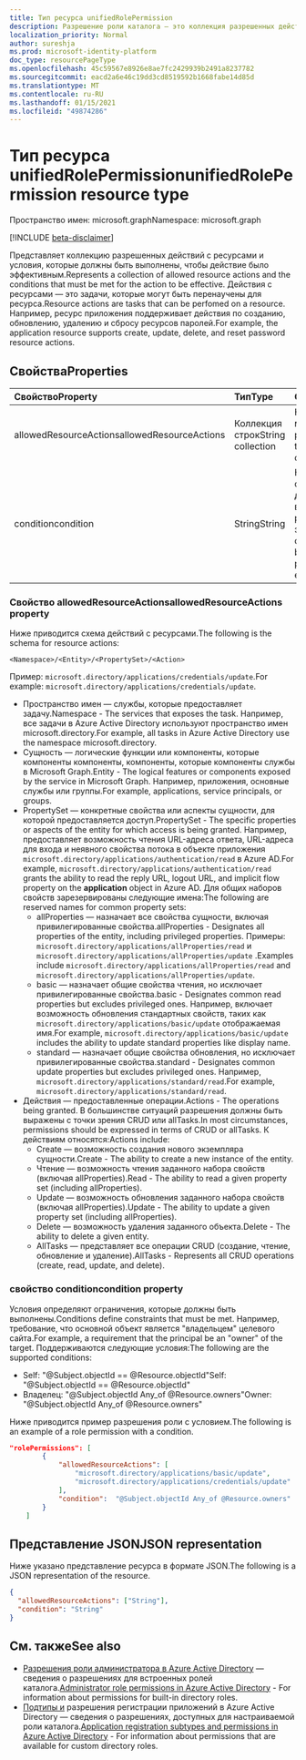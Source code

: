 ```yaml
---
title: Тип ресурса unifiedRolePermission
description: Разрешение роли каталога — это коллекция разрешенных действий и условий ресурсов.
localization_priority: Normal
author: sureshja
ms.prod: microsoft-identity-platform
doc_type: resourcePageType
ms.openlocfilehash: 45c59567e8926e8ae7fc2429939b2491a8237782
ms.sourcegitcommit: eacd2a6e46c19dd3cd8519592b1668fabe14d85d
ms.translationtype: MT
ms.contentlocale: ru-RU
ms.lasthandoff: 01/15/2021
ms.locfileid: "49874286"
---
```

# <a name="unifiedrolepermission-resource-type"></a><span data-ttu-id="895b6-103">Тип ресурса unifiedRolePermission</span><span class="sxs-lookup"><span data-stu-id="895b6-103">unifiedRolePermission resource type</span></span>

<span data-ttu-id="895b6-104">Пространство имен: microsoft.graph</span><span class="sxs-lookup"><span data-stu-id="895b6-104">Namespace: microsoft.graph</span></span>

[!INCLUDE [beta-disclaimer](../../includes/beta-disclaimer.md)]

<span data-ttu-id="895b6-105">Представляет коллекцию разрешенных действий с ресурсами и условия, которые должны быть выполнены, чтобы действие было эффективным.</span><span class="sxs-lookup"><span data-stu-id="895b6-105">Represents a collection of allowed resource actions and the conditions that must be met for the action to be effective.</span></span> <span data-ttu-id="895b6-106">Действия с ресурсами — это задачи, которые могут быть перенаучены для ресурса.</span><span class="sxs-lookup"><span data-stu-id="895b6-106">Resource actions are tasks that can be perfomed on a resource.</span></span> <span data-ttu-id="895b6-107">Например, ресурс приложения поддерживает действия по созданию, обновлению, удалению и сбросу ресурсов паролей.</span><span class="sxs-lookup"><span data-stu-id="895b6-107">For example, the application resource supports create, update, delete, and reset password resource actions.</span></span>

## <a name="properties"></a><span data-ttu-id="895b6-108">Свойства</span><span class="sxs-lookup"><span data-stu-id="895b6-108">Properties</span></span>

| <span data-ttu-id="895b6-109">Свойство</span><span class="sxs-lookup"><span data-stu-id="895b6-109">Property</span></span>     | <span data-ttu-id="895b6-110">Тип</span><span class="sxs-lookup"><span data-stu-id="895b6-110">Type</span></span>        | <span data-ttu-id="895b6-111">Описание</span><span class="sxs-lookup"><span data-stu-id="895b6-111">Description</span></span> |
|:-------------|:------------|:------------|
|<span data-ttu-id="895b6-112">allowedResourceActions</span><span class="sxs-lookup"><span data-stu-id="895b6-112">allowedResourceActions</span></span>|<span data-ttu-id="895b6-113">Коллекция строк</span><span class="sxs-lookup"><span data-stu-id="895b6-113">String collection</span></span>| <span data-ttu-id="895b6-114">Набор задач, которые можно выполнить с ресурсом.</span><span class="sxs-lookup"><span data-stu-id="895b6-114">Set of tasks that can be performed on a resource.</span></span> |
|<span data-ttu-id="895b6-115">condition</span><span class="sxs-lookup"><span data-stu-id="895b6-115">condition</span></span>|<span data-ttu-id="895b6-116">String</span><span class="sxs-lookup"><span data-stu-id="895b6-116">String</span></span>| <span data-ttu-id="895b6-117">Необязательные ограничения, которые должны быть выполнены, чтобы разрешение было эффективным.</span><span class="sxs-lookup"><span data-stu-id="895b6-117">Optional constraints that must be met for the permission to be effective.</span></span> |

### <a name="allowedresourceactions-property"></a><span data-ttu-id="895b6-118">Свойство allowedResourceActions</span><span class="sxs-lookup"><span data-stu-id="895b6-118">allowedResourceActions property</span></span>

<span data-ttu-id="895b6-119">Ниже приводится схема действий с ресурсами.</span><span class="sxs-lookup"><span data-stu-id="895b6-119">The following is the schema for resource actions:</span></span> 

```
<Namespace>/<Entity>/<PropertySet>/<Action>  
```
<span data-ttu-id="895b6-120">Пример: `microsoft.directory/applications/credentials/update`.</span><span class="sxs-lookup"><span data-stu-id="895b6-120">For example: `microsoft.directory/applications/credentials/update`.</span></span>  

- <span data-ttu-id="895b6-121">Пространство имен — службы, которые предоставляет задачу.</span><span class="sxs-lookup"><span data-stu-id="895b6-121">Namespace - The services that exposes the task.</span></span> <span data-ttu-id="895b6-122">Например, все задачи в Azure Active Directory используют пространство имен microsoft.directory.</span><span class="sxs-lookup"><span data-stu-id="895b6-122">For example, all tasks in Azure Active Directory use the namespace microsoft.directory.</span></span>  
- <span data-ttu-id="895b6-123">Сущность — логические функции или компоненты, которые компоненты компоненты, компоненты, которые компоненты службы в Microsoft Graph.</span><span class="sxs-lookup"><span data-stu-id="895b6-123">Entity - The logical features or components exposed by the service in Microsoft Graph.</span></span> <span data-ttu-id="895b6-124">Например, приложения, основные службы или группы.</span><span class="sxs-lookup"><span data-stu-id="895b6-124">For example, applications, service principals, or groups.</span></span>
- <span data-ttu-id="895b6-125">PropertySet — конкретные свойства или аспекты сущности, для которой предоставляется доступ.</span><span class="sxs-lookup"><span data-stu-id="895b6-125">PropertySet - The specific properties or aspects of the entity for which access is being granted.</span></span> <span data-ttu-id="895b6-126">Например, предоставляет возможность чтения URL-адреса ответа, URL-адреса для входа и неявного свойства потока в объекте приложения `microsoft.directory/applications/authentication/read` в Azure  AD.</span><span class="sxs-lookup"><span data-stu-id="895b6-126">For example, `microsoft.directory/applications/authentication/read` grants the ability to read the reply URL, logout URL, and implicit flow property on the **application** object in Azure AD.</span></span> <span data-ttu-id="895b6-127">Для общих наборов свойств зарезервированы следующие имена:</span><span class="sxs-lookup"><span data-stu-id="895b6-127">The following are reserved names for common property sets:</span></span>  
  - <span data-ttu-id="895b6-128">allProperties — назначает все свойства сущности, включая привилегированные свойства.</span><span class="sxs-lookup"><span data-stu-id="895b6-128">allProperties - Designates all properties of the entity, including privileged properties.</span></span> <span data-ttu-id="895b6-129">Примеры: `microsoft.directory/applications/allProperties/read` и `microsoft.directory/applications/allProperties/update` .</span><span class="sxs-lookup"><span data-stu-id="895b6-129">Examples include `microsoft.directory/applications/allProperties/read` and `microsoft.directory/applications/allProperties/update`.</span></span>
  - <span data-ttu-id="895b6-130">basic — назначает общие свойства чтения, но исключает привилегированные свойства.</span><span class="sxs-lookup"><span data-stu-id="895b6-130">basic - Designates common read properties but excludes privileged ones.</span></span> <span data-ttu-id="895b6-131">Например, включает возможность обновления стандартных свойств, таких как `microsoft.directory/applications/basic/update` отображаемая имя.</span><span class="sxs-lookup"><span data-stu-id="895b6-131">For example, `microsoft.directory/applications/basic/update` includes the ability to update standard properties like display name.</span></span>
  - <span data-ttu-id="895b6-132">standard — назначает общие свойства обновления, но исключает привилегированные свойства.</span><span class="sxs-lookup"><span data-stu-id="895b6-132">standard - Designates common update properties but excludes privileged ones.</span></span> <span data-ttu-id="895b6-133">Например, `microsoft.directory/applications/standard/read`.</span><span class="sxs-lookup"><span data-stu-id="895b6-133">For example, `microsoft.directory/applications/standard/read`.</span></span>
- <span data-ttu-id="895b6-134">Действия — предоставленные операции.</span><span class="sxs-lookup"><span data-stu-id="895b6-134">Actions - The operations being granted.</span></span> <span data-ttu-id="895b6-135">В большинстве ситуаций разрешения должны быть выражены с точки зрения CRUD или allTasks.</span><span class="sxs-lookup"><span data-stu-id="895b6-135">In most circumstances, permissions should be expressed in terms of CRUD or allTasks.</span></span> <span data-ttu-id="895b6-136">К действиям относятся:</span><span class="sxs-lookup"><span data-stu-id="895b6-136">Actions include:</span></span>
  - <span data-ttu-id="895b6-137">Create — возможность создания нового экземпляра сущности.</span><span class="sxs-lookup"><span data-stu-id="895b6-137">Create - The ability to create a new instance of the entity.</span></span>
  - <span data-ttu-id="895b6-138">Чтение — возможность чтения заданного набора свойств (включая allProperties).</span><span class="sxs-lookup"><span data-stu-id="895b6-138">Read - The ability to read a given property set (including allProperties).</span></span>
  - <span data-ttu-id="895b6-139">Update — возможность обновления заданного набора свойств (включая allProperties).</span><span class="sxs-lookup"><span data-stu-id="895b6-139">Update - The ability to update a given property set (including allProperties).</span></span>
  - <span data-ttu-id="895b6-140">Delete — возможность удаления заданного объекта.</span><span class="sxs-lookup"><span data-stu-id="895b6-140">Delete - The ability to delete a given entity.</span></span>
  - <span data-ttu-id="895b6-141">AllTasks — представляет все операции CRUD (создание, чтение, обновление и удаление).</span><span class="sxs-lookup"><span data-stu-id="895b6-141">AllTasks - Represents all CRUD operations (create, read, update, and delete).</span></span> 

### <a name="condition-property"></a><span data-ttu-id="895b6-142">свойство condition</span><span class="sxs-lookup"><span data-stu-id="895b6-142">condition property</span></span>
<span data-ttu-id="895b6-143">Условия определяют ограничения, которые должны быть выполнены.</span><span class="sxs-lookup"><span data-stu-id="895b6-143">Conditions define constraints that must be met.</span></span> <span data-ttu-id="895b6-144">Например, требование, что основной объект является "владельцем" целевого сайта.</span><span class="sxs-lookup"><span data-stu-id="895b6-144">For example, a requirement that the principal be an "owner" of the target.</span></span> <span data-ttu-id="895b6-145">Поддерживаются следующие условия:</span><span class="sxs-lookup"><span data-stu-id="895b6-145">The following are the supported conditions:</span></span>

- <span data-ttu-id="895b6-146">Self: "@Subject.objectId == @Resource.objectId"</span><span class="sxs-lookup"><span data-stu-id="895b6-146">Self: "@Subject.objectId == @Resource.objectId"</span></span>
- <span data-ttu-id="895b6-147">Владелец: "@Subject.objectId Any_of @Resource.owners"</span><span class="sxs-lookup"><span data-stu-id="895b6-147">Owner: "@Subject.objectId Any_of @Resource.owners"</span></span>

<span data-ttu-id="895b6-148">Ниже приводится пример разрешения роли с условием.</span><span class="sxs-lookup"><span data-stu-id="895b6-148">The following is an example of a role permission with a condition.</span></span>

```json
"rolePermissions": [
        {
            "allowedResourceActions": [
                "microsoft.directory/applications/basic/update",
                "microsoft.directory/applications/credentials/update"
            ],
            "condition":  "@Subject.objectId Any_of @Resource.owners"
        }
    ]

```

## <a name="json-representation"></a><span data-ttu-id="895b6-149">Представление JSON</span><span class="sxs-lookup"><span data-stu-id="895b6-149">JSON representation</span></span>

<span data-ttu-id="895b6-150">Ниже указано представление ресурса в формате JSON.</span><span class="sxs-lookup"><span data-stu-id="895b6-150">The following is a JSON representation of the resource.</span></span>

<!-- {
  "blockType": "resource",
  "optionalProperties": [

  ],
  "@odata.type": "microsoft.graph.unifiedRolePermission",
  "baseType": null
}-->

```json
{
  "allowedResourceActions": ["String"],
  "condition": "String"
}
```
## <a name="see-also"></a><span data-ttu-id="895b6-151">См. также</span><span class="sxs-lookup"><span data-stu-id="895b6-151">See also</span></span>

- <span data-ttu-id="895b6-152">[Разрешения роли администратора в Azure Active Directory](/azure/active-directory/users-groups-roles/directory-assign-admin-roles) — сведения о разрешениях для встроенных ролей каталога.</span><span class="sxs-lookup"><span data-stu-id="895b6-152">[Administrator role permissions in Azure Active Directory](/azure/active-directory/users-groups-roles/directory-assign-admin-roles) - For information about permissions for built-in directory roles.</span></span>
- <span data-ttu-id="895b6-153">[Подтипы и](/azure/active-directory/users-groups-roles/roles-custom-available-permissions) разрешения регистрации приложений в Azure Active Directory — сведения о разрешениях, доступных для настраиваемой роли каталога.</span><span class="sxs-lookup"><span data-stu-id="895b6-153">[Application registration subtypes and permissions in Azure Active Directory](/azure/active-directory/users-groups-roles/roles-custom-available-permissions) -  For information about permissions that are available for custom directory roles.</span></span> 

<!-- uuid: 16cd6b66-4b1a-43a1-adaf-3a886856ed98
2019-02-04 14:57:30 UTC -->
<!-- {
  "type": "#page.annotation",
  "description": "unifiedRolePermission resource",
  "keywords": "",
  "section": "documentation",
  "tocPath": ""
}-->